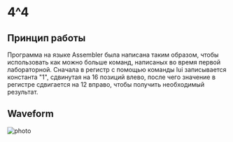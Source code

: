 # 4^4

## Принцип работы

Программа на языке Assembler была написана таким образом, чтобы использовать как можно больше команд, написаных во время первой лабораторной.
Сначала в регистр с помощью команды lui записывается константа "1", сдвинутая на 16 позиций влево, после чего значение в регистре сдвигается на 12 вправо, чтобы получить необходимый результат.

## Waveform

![photo](/program/04_4^4/doc/photo.jpg)